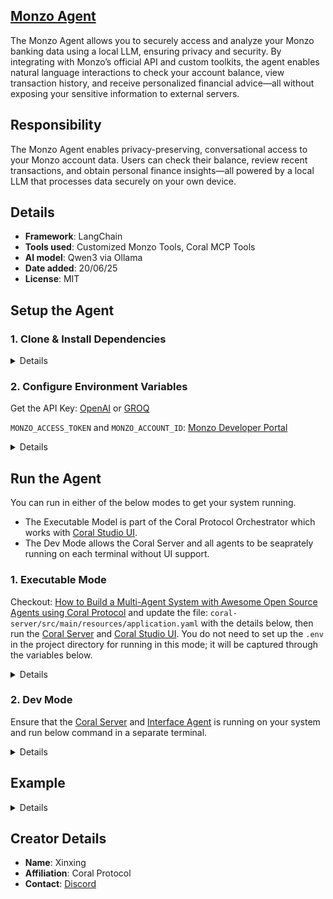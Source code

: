 ## [Monzo Agent](https://github.com/Coral-Protocol/Coral-Monzo-Agent)

The Monzo Agent allows you to securely access and analyze your Monzo banking data using a local LLM, ensuring privacy and security. By integrating with Monzo’s official API and custom toolkits, the agent enables natural language interactions to check your account balance, view transaction history, and receive personalized financial advice—all without exposing your sensitive information to external servers.

## Responsibility

The Monzo Agent enables privacy-preserving, conversational access to your Monzo account data. Users can check their balance, review recent transactions, and obtain personal finance insights—all powered by a local LLM that processes data securely on your own device.


## Details
- **Framework**: LangChain
- **Tools used**: Customized Monzo Tools, Coral MCP Tools
- **AI model**: Qwen3 via Ollama
- **Date added**: 20/06/25
- **License**: MIT

## Setup the Agent

### 1. Clone & Install Dependencies

<details>  

```bash
# In a new terminal clone the repository:
git clone https://github.com/Coral-Protocol/Coral-Monzo-Agent.git

# Navigate to the project directory:
cd Coral-Monzo-Agent

# Download and run the UV installer, setting the installation directory to the current one
curl -LsSf https://astral.sh/uv/install.sh | env UV_INSTALL_DIR=$(pwd) sh

# Create a virtual environment named `.venv` using UV
uv venv .venv

# Activate the virtual environment
source .venv/bin/activate

# install uv
pip install uv

# Install dependencies from `pyproject.toml` using `uv`:
uv sync
```

</details>

### 2. Configure Environment Variables

Get the API Key:
[OpenAI](https://platform.openai.com/api-keys) or [GROQ](https://console.groq.com/keys) 

`MONZO_ACCESS_TOKEN` and `MONZO_ACCOUNT_ID`:
[Monzo Developer Portal](https://developers.monzo.com/)

<details>

Create a .env file in the project root:
```bash
cp -r env_sample .env
```

Add your `API_KEY`, `MONZO_ACCESS_TOKEN`, and `MONZO_ACCOUNT_ID` and any other required environment variables to the .env file.

</details>

## Run the Agent

You can run in either of the below modes to get your system running.  

- The Executable Model is part of the Coral Protocol Orchestrator which works with [Coral Studio UI](https://github.com/Coral-Protocol/coral-studio).  
- The Dev Mode allows the Coral Server and all agents to be seaprately running on each terminal without UI support.  

### 1. Executable Mode

Checkout: [How to Build a Multi-Agent System with Awesome Open Source Agents using Coral Protocol](https://github.com/Coral-Protocol/existing-agent-sessions-tutorial-private-temp) and update the file: `coral-server/src/main/resources/application.yaml` with the details below, then run the [Coral Server](https://github.com/Coral-Protocol/coral-server) and [Coral Studio UI](https://github.com/Coral-Protocol/coral-studio). You do not need to set up the `.env` in the project directory for running in this mode; it will be captured through the variables below.

<details>

For Linux or MAC:

```bash
# PROJECT_DIR="/PATH/TO/YOUR/PROJECT"

applications:
  - id: "app"
    name: "Default Application"
    description: "Default application for testing"
    privacyKeys:
      - "default-key"
      - "public"
      - "priv"

registry:
  monzo:
    options:
      - name: "API_KEY"
        type: "string"
        description: "API key for the service"
      - name: "MONZO_ACCESS_TOKEN"
        type: "string"
        description: "MONZO_ACCESS_TOKEN"
      - name: "MONZO_ACCOUNT_ID"
        type: "string"
        description: "MONZO_ACCOUNT_ID"
    runtime:
      type: "executable"
      command: ["bash", "-c", "/home/xinxing/coral/coral-orchestrator/Coral-Monzo-Agent/run_agent.sh main.py"]
      
      environment:
        - name: "API_KEY"
          from: "API_KEY"
        - name: "MODEL"
          value: "llama-3.3-70b-versatile"
        - name: "LLM_MODEL_PROVIDER"
          value: "groq"
        - name: "MONZO_ACCESS_TOKEN"
          from: "MONZO_ACCESS_TOKEN"
        - name: "MONZO_ACCOUNT_ID"
          from: "MONZO_ACCOUNT_ID"

```

For Windows, create a powershell command (run_agent.ps1) and run:

```bash
command: ["powershell","-ExecutionPolicy", "Bypass", "-File", "${PROJECT_DIR}/run_agent.ps1","main.py"]
```

</details>

### 2. Dev Mode

Ensure that the [Coral Server](https://github.com/Coral-Protocol/coral-server) and [Interface Agent](https://github.com/Coral-Protocol/Coral-Interface-Agent/tree/main) is running on your system and run below command in a separate terminal.

<details>

```bash
# Run the agent using `uv`:
uv run python main.py
```
</details>

## Example
<details>

```bash
# Input:
Question: Help me check my transections of monzo for the last 2 months and give me some personal finance advice.

# Output:
Answer: Here is a summary of your Monzo transactions for the past 2 months:
- May 1: -£22.00 (University, bills)
- May 14: -£120.00 (Person A, general)
- May 14: -£20.81 (Mobile Provider, bills)
- May 18: -£16.00 (Person A, general)
- May 19: +£9.00 (Person B, income)
- June 2: -£22.00 (University, bills)
- June 6: +£6.66 (From Person C, income)
- June 12: -£20.81 (Mobile Provider, bills)
- June 17: +£100.00 (From Person C, income)

Notable spending patterns:
- Regular bills to University and Mobile Provider.
- Significant general spending to "Person A."
- Income from Person B and Person C.

Personalized financial advice:
1. **Track Recurring Bills:** Your regular payments to University and Mobile Provider are predictable. Consider setting up automated budgeting for these to ensure you always have funds allocated.
2. **Review Large Expenses:** The £120 payment to "Person A" stands out. Review such large transactions to ensure they are necessary and look for ways to reduce or avoid them if possible.
3. **Increase Savings:** Try to set aside a portion of your income (even small amounts) right after you receive it. Automating savings can help build a financial cushion.
4. **Monitor Cash Flow:** Your income is irregular. Consider ways to stabilize your income or reduce discretionary spending during lower-income months.
5. **Analyze General Spending:** Categorize your general expenses to identify areas where you can cut back.

Would you like more detailed budgeting tips or help setting up a savings plan?

Is there anything else I can help you with?
```
</details>

## Creator Details
- **Name**: Xinxing
- **Affiliation**: Coral Protocol
- **Contact**: [Discord](https://discord.com/invite/Xjm892dtt3)

